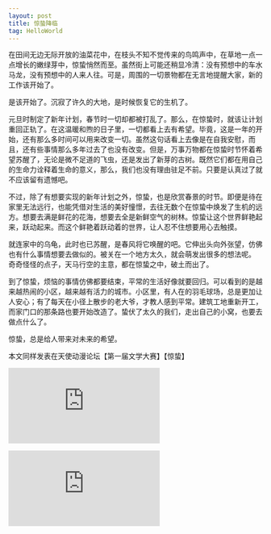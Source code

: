 ```yaml
---
layout: post
title: 惊蛰降临
tag: HelloWorld
---
```

在田间无边无际开放的油菜花中，在枝头不知不觉传来的鸟鸣声中，在草地一点一点增长的嫩绿芽中，惊蛰悄然而至。虽然街上可能还稍显冷清：没有预想中的车水马龙，没有预想中的人来人往。可是，周围的一切景物都在无言地提醒大家，新的工作该开始了。

是该开始了。沉寂了许久的大地，是时候恢复它的生机了。

元旦时制定了新年计划，春节时一切却都被打乱了。那么，在惊蛰时，就该让计划重回正轨了。在这温暖和煦的日子里，一切都看上去有希望。毕竟，这是一年的开始，还有那么多时间可以用来改变一切。虽然这句话看上去像是在自我安慰，而且，还有些事情那么多年过去了也没有改变。但是，万事万物都在惊蛰时节怀着希望苏醒了，无论是微不足道的飞虫，还是发出了新芽的古树。既然它们都在用自己的生命力诠释着生命的意义，那么，我们也没有理由驻足不前。只要是认真过了就不应该留有遗憾吧。

不过，除了有想要实现的新年计划之外，惊蛰，也是欣赏春景的时节。即便是待在家里无法远行，也能凭借对生活的美好憧憬，去往无数个在惊蛰中焕发了生机的远方。想要去满是鲜花的花海，想要去全是新鲜空气的树林。惊蛰让这个世界鲜艳起来，跃动起来。而这个鲜艳着跃动着的世界，让人忍不住想要用心去触摸。

就连家中的乌龟，此时也已苏醒，是春风将它唤醒的吧。它伸出头向外张望，仿佛也有什么事情想要去做似的。被关在一个地方太久，就会萌发出很多的想法呢。
奇奇怪怪的点子，天马行空的主意，都在惊蛰之中，破土而出了。

到了惊蛰，烦恼的事情仿佛都要结束，平常的生活好像就要回归。可以看到的是越来越热闹的小区，越来越有活力的城市。小区里，有人在的羽毛球场，总是更加让人安心；有了每天在小径上散步的老大爷，才教人感到平常。建筑工地重新开工，而家门口的那条路也要开始改造了。蛰伏了太久的我们，走出自己的小窝，也要去做点什么了。

惊蛰，总是给人带来对未来的希望。

本文同样发表在天使动漫论坛【第一届文学大赛】【惊蛰】

![得分情况](https://www.tsdm.live/forum.php?mod=viewthread&tid=988721&extra=page%3D1)

![参赛帖子](https://www.tsdm.live/forum.php?mod=viewthread&tid=985398)
